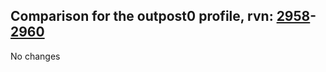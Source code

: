 ## Comparison for the outpost0 profile, rvn: [2958](https://github.com/PRO100KatYT/FortniteProfileRevisions/tree/main/profiles/outpost0/2958%20outpost0.json)-[2960](https://github.com/PRO100KatYT/FortniteProfileRevisions/tree/main/profiles/outpost0/2960%20outpost0.json)

No changes

